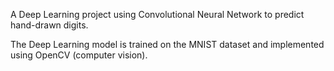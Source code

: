A Deep Learning project using Convolutional Neural Network to predict hand-drawn digits.

The Deep Learning model is trained on the MNIST dataset and implemented using OpenCV (computer vision).
